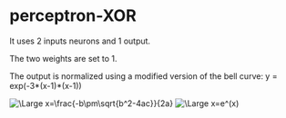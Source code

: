 # perceptron-XOR
It uses 2 inputs neurons and 1 output.

The two weights are set to 1.

The output is normalized using a modified version of the bell curve: y = exp(-3*(x-1)*(x-1))

<img src="https://latex.codecogs.com/svg.latex?\Large&space;x=\frac{-b\pm\sqrt{b^2-4ac}}{2a}" title="\Large x=\frac{-b\pm\sqrt{b^2-4ac}}{2a}" />

<img src="https://latex.codecogs.com/svg.latex?\Large&space;x=e^(x)" title="\Large x=e^(x)" />
